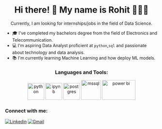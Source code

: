 <h1 align="center">
Hi there! 👋 My name is Rohit 🙋🏽‍♂️
</h1>
<p align="center">
      Currently, I am looking for internships/jobs in the field of Data Science.
</p>

- 🎓 I've completed my bachelors degree from the field of Electronics and Telecommunication.
- 💻 I'm aspiring Data Analyst proficient at `python`,`sql` and passionate about technology and data analysis.
- 📚 I'm currently learning Machine Learning and how deploy ML models.

<h3 align="center">Languages and Tools:</h3>
<p align="center">
      <img src="https://www.vectorlogo.zone/logos/python/python-icon.svg" alt="python" width="55" height="55"/>
      <img src="https://www.vectorlogo.zone/logos/jupyter/jupyter-icon.svg" alt="ipynb" width="55" height="55"/>
      <img src="https://www.vectorlogo.zone/logos/postgresql/postgresql-icon.svg" alt="postgres" width="55" height="55"/>
      <img src="https://www.svgrepo.com/show/303229/microsoft-sql-server-logo.svg" alt="mssql" width="65" height="65"/>
      <img src="https://www.vectorlogo.zone/logos/microsoft_powerbi/microsoft_powerbi-ar21.svg" alt="power bi" width="110" height="65"/>
</p>


<h3 align="left">Connect with me:</h3>

[![Linkedin](https://img.shields.io/badge/-LinkedIn-blue?style=flat&logo=Linkedin&logoColor=white)](https://www.linkedin.com/in/rohit-barhate-381706246)
[![Gmail](https://img.shields.io/badge/-Gmail-c14438?style=flat&logo=Gmail&logoColor=white)](mailto:rohit.barhate28@gmail.com)
